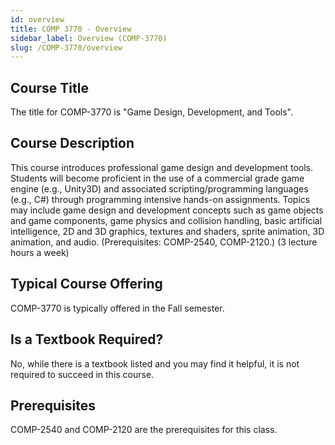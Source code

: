 ```yaml
---
id: overview
title: COMP 3770 - Overview
sidebar_label: Overview (COMP-3770)
slug: /COMP-3770/overview
---
```


## Course Title

The title for COMP-3770 is "Game Design, Development, and Tools".

## Course Description

This course introduces professional game design and development tools. Students will become proficient in the use of a commercial grade game engine (e.g., Unity3D) and associated scripting/programming languages (e.g., C#) through programming intensive hands-on assignments. Topics may include game design and development concepts such as game objects and game components, game physics and collision handling, basic artificial intelligence, 2D and 3D graphics, textures and shaders, sprite animation, 3D animation, and audio. (Prerequisites: COMP-2540, COMP-2120.) (3 lecture hours a week)

## Typical Course Offering

COMP-3770 is typically offered in the Fall semester.

## Is a Textbook Required?

No, while there is a textbook listed and you may find it helpful, it is not required to succeed in this course.

## Prerequisites

COMP-2540 and COMP-2120 are the prerequisites for this class.

